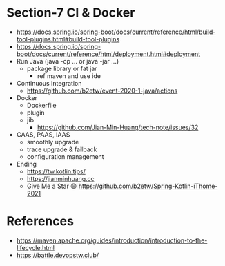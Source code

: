 # Section-7 CI & Docker
* https://docs.spring.io/spring-boot/docs/current/reference/html/build-tool-plugins.html#build-tool-plugins
* https://docs.spring.io/spring-boot/docs/current/reference/html/deployment.html#deployment
* Run Java (java -cp ... or java -jar ...)
  * package library or fat jar
    * ref maven and use ide
* Continuous Integration
  * https://github.com/b2etw/event-2020-1-java/actions
* Docker
  * Dockerfile
  * plugin
  * jib
    * https://github.com/Jian-Min-Huang/tech-note/issues/32
* CAAS, PAAS, IAAS
  * smoothly upgrade
  * trace upgrade & failback
  * configuration management
* Ending
  * https://tw.kotlin.tips/
  * https://jianminhuang.cc
  * Give Me a Star 😄 https://github.com/b2etw/Spring-Kotlin-iThome-2021

# References
* https://maven.apache.org/guides/introduction/introduction-to-the-lifecycle.html
* https://battle.devopstw.club/
